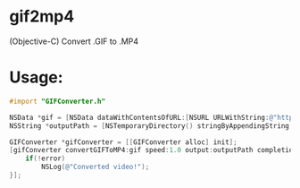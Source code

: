 gif2mp4
=======

(Objective-C) Convert .GIF to .MP4

# Usage:

```objective-c
#import "GIFConverter.h"

NSData *gif = [NSData dataWithContentsOfURL:[NSURL URLWithString:@"http://i.imgur.com/xqG0QP3.gif"]];
NSString *outputPath = [NSTemporaryDirectory() stringByAppendingString:@"output.mp4"];

GIFConverter *gifConverter = [[GIFConverter alloc] init];
[gifConverter convertGIFToMP4:gif speed:1.0 output:outputPath completion:^(NSError *error){
	if(!error)
		NSLog(@"Converted video!");
}];
```
